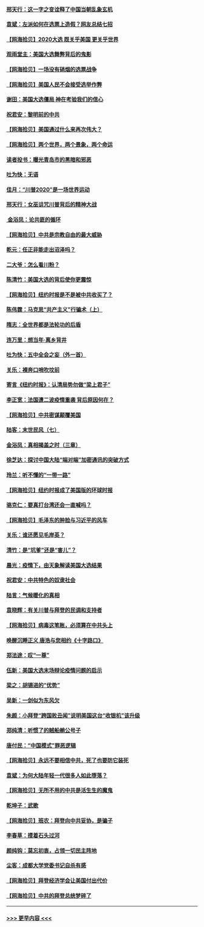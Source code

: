 #### [邢天行：这一字之变诠释了中国当朝乱象玄机](../pages/nsc993/n12533446.md?t=11090551) 
#### [袁斌：左派如何在选票上造假？网友总结七招](../pages/nsc993/n12533180.md?t=11090551) 
#### [【网海拾贝】2020大选 既关乎美国 更关乎世界](../pages/nsc993/n12533161.md?t=11090551) 
#### [观雨堂主：美国大选舞弊背后的鬼影](../pages/nsc993/n12533153.md?t=11090551) 
#### [【网海拾贝】一场没有硝烟的选票战争](../pages/nsc993/n12531883.md?t=11090551) 
#### [【网海拾贝】美国人民不会接受选举作弊](../pages/nsc993/n12528850.md?t=11090551) 
#### [谢田：美国大选僵局 神在考验我们的信心](../pages/nsc993/n12527932.md?t=11090551) 
#### [祝君安：黎明前的中共](../pages/nsc993/n12524071.md?t=11090551) 
#### [【网海拾贝】美国通过什么来再次伟大？](../pages/nsc993/n12523844.md?t=11090551) 
#### [【网海拾贝】两个世界，两个景象，两个命运](../pages/nsc993/n12521419.md?t=11090551) 
#### [读者投书：曝光青岛市的黑暗和邪恶](../pages/nsc993/n12520988.md?t=11090551) 
#### [吐为快：无语](../pages/nsc993/n12518588.md?t=11090551) 
#### [佳月：“川普2020”是一场世界运动](../pages/nsc993/n12518581.md?t=11090551) 
#### [邢天行：女巫诅咒川普背后的精神大战](../pages/nsc993/n12517257.md?t=11090551) 
#### [ 金浴凤：论共匪的循环](../pages/nsc993/n12517133.md?t=11090551) 
#### [【网海拾贝】中共是宗教自由的最大威胁](../pages/nsc993/n12516879.md?t=11090551) 
#### [乾元：任正非能走出沼泽吗？](../pages/nsc993/n12515831.md?t=11090551) 
#### [二大爷：怎么看川粉？](../pages/nsc993/n12515820.md?t=11090551) 
#### [陈清竹：美国大选的背后使你更震惊](../pages/nsc993/n12515589.md?t=11090551) 
#### [【网海拾贝】纽约时报是不是被中共收买了？](../pages/nsc993/n12515122.md?t=11090551) 
#### [陈伟霆：马克思“共产主义”行骗术（上）](../pages/nsc993/n12510217.md?t=11090551) 
#### [隋志：全世界都是法轮功的后盾](../pages/nsc993/n12510636.md?t=11090551) 
#### [连万里：想当年‧离乡背井](../pages/nsc993/n12510623.md?t=11090551) 
#### [吐为快：五中全会之妄（外一首）](../pages/nsc993/n12510470.md?t=11090551) 
#### [关乐：裸奔口哨吹坟前](../pages/nsc993/n12510403.md?t=11090551) 
#### [寄言《纽约时报》：认清局势勿做“梁上君子”](../pages/nsc993/n12510042.md?t=11090551) 
#### [李正宽：法国遭二波疫情重袭 背后原因何在？](../pages/nsc993/n12509971.md?t=11090551) 
#### [【网海拾贝】中共密谋颠覆美国](../pages/nsc993/n12509816.md?t=11090551) 
#### [陆客：末世民风（七）](../pages/nsc993/n12507822.md?t=11090551) 
#### [金浴凤：真相揭盖之时（三章）](../pages/nsc993/n12507804.md?t=11090551) 
#### [徐芝达：探讨中国大陆“端对端”加密通讯的突破方式](../pages/nsc993/n12507682.md?t=11090551) 
#### [玲兰：听不懂的“一带一路”](../pages/nsc993/n12507669.md?t=11090551) 
#### [【网海拾贝】纽约时报成了美国版的环球时报](../pages/nsc993/n12507053.md?t=11090551) 
#### [骆克仁：要真打台湾还会一直喊吗？](../pages/nsc993/n12506843.md?t=11090551) 
#### [【网海拾贝】毛泽东的肿脸与习近平的风车](../pages/nsc993/n12504537.md?t=11090551) 
#### [关乐：谁还愿见毛岸英？](../pages/nsc993/n12503866.md?t=11090551) 
#### [清竹：是“坑爹”还是“害儿”？](../pages/nsc993/n12503034.md?t=11090551) 
#### [晨光：疫情下，由天象解读美国大选结果](../pages/nsc993/n12502536.md?t=11090551) 
#### [祝君安：中共特色的奴隶社会](../pages/nsc993/n12501529.md?t=11090551) 
#### [陆言：气候暖化的真相](../pages/nsc993/n12501183.md?t=11090551) 
#### [袁晓辉：有关川普与拜登的民调和支持者](../pages/nsc993/n12500433.md?t=11090551) 
#### [【网海拾贝】病毒这笔账，必须算在中共头上](../pages/nsc993/n12500320.md?t=11090551) 
#### [唤醒沉睡正义 唐浩与您相约《十字路口》](../pages/nsc993/n12497980.md?t=11090551) 
#### [郑法途：叹“一尊”](../pages/nsc993/n12498837.md?t=11090551) 
#### [伍新：美国大选末场辩论疫情问题的启示](../pages/nsc993/n12498829.md?t=11090551) 
#### [梁之：胡锡进的“优势”](../pages/nsc993/n12498780.md?t=11090551) 
#### [吴新：一剑似为东风欠](../pages/nsc993/n12498772.md?t=11090551) 
#### [朱颜：小拜登“跨国败丑闻”说明美国这台“收银机”该升级](../pages/nsc993/n12498731.md?t=11090551) 
#### [郑纯清：听惯了的贼船艄公号子](../pages/nsc993/n12498721.md?t=11090551) 
#### [唐付民：“中国模式”罪恶逻辑](../pages/nsc993/n12498310.md?t=11090551) 
#### [【网海拾贝】永远不要相信中共，死了也要防它装死](../pages/nsc993/n12498162.md?t=11090551) 
#### [袁斌：为何大陆年轻一代很多人如此堕落？](../pages/nsc993/n12495696.md?t=11090551) 
#### [【网海拾贝】无所不用的中共是活生生的魔鬼](../pages/nsc993/n12495621.md?t=11090551) 
#### [乾坤子：武歌](../pages/nsc993/n12493391.md?t=11090551) 
#### [【网海拾贝】班农：拜登向中共妥协，是骗子](../pages/nsc993/n12492877.md?t=11090551) 
#### [李春草：摸着石头过河](../pages/nsc993/n12491121.md?t=11090551) 
#### [颜纯钩：莫忘初衷，占领一切民主阵地](../pages/nsc993/n12490965.md?t=11090551) 
#### [尘客：成都大学党委书记自杀有感](../pages/nsc993/n12490950.md?t=11090551) 
#### [【网海拾贝】拜登经济学会让美国付出代价](../pages/nsc993/n12489662.md?t=11090551) 
#### [【网海拾贝】中共的拜登总统梦碎了](../pages/nsc993/n12487896.md?t=11090551) 

----
#### [ >>> 更早内容 <<< ](../indexes/nsc993-earlier.md)
